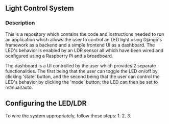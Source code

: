 ## Light Control System

### Description

This is a repository which contains the code and instructions needed to run an
application which allows the user to control an LED light using Django's framework
as a backend and a simple frontend UI as a dashboard. The LED's behavior is enabled
by an LDR sensor all which have been wired and ocnfigured using a Raspberry Pi and 
a breadboard. <br>

The dashboard is a UI controlled by the user which provides 2 separate functionalities.
The first being that the user can toggle the LED on/off by clicking 'state' button, and
the second being that the user can control the LED's behavior by clicking the 'mode' 
button; the LED can then be set to manual/auto. 

## Configuring the LED/LDR

To wire the system appropriately, follow these steps:
1. 
2. 
3. 


